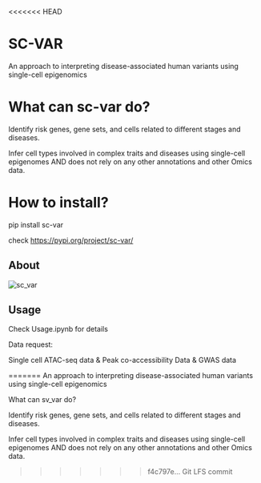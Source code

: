 <<<<<<< HEAD
# SC-VAR

An approach to interpreting disease-associated human variants using single-cell epigenomics


# What can sc-var do?

Identify risk genes, gene sets, and cells related to different stages and diseases. 

Infer cell types involved in complex traits and diseases using single-cell epigenomes AND does not rely on any other annotations and other Omics data. 


# How to install?

pip install sc-var

check https://pypi.org/project/sc-var/


## About


![sc_var](https://github.com/gefeiZ/sc_var/assets/116159260/9a37b915-641d-48d6-aa73-97c6f3684b41)




## Usage

Check Usage.ipynb for details

Data request: 

Single cell ATAC-seq data &
Peak co-accessibility Data &
GWAS data 

=======
An approach to interpreting disease-associated human variants using single-cell epigenomics

What can sv_var do?

Identify risk genes, gene sets, and cells related to different stages and diseases.

Infer cell types involved in complex traits and diseases using single-cell epigenomes AND does not rely on any other annotations and other Omics data.
>>>>>>> f4c797e... Git LFS commit
